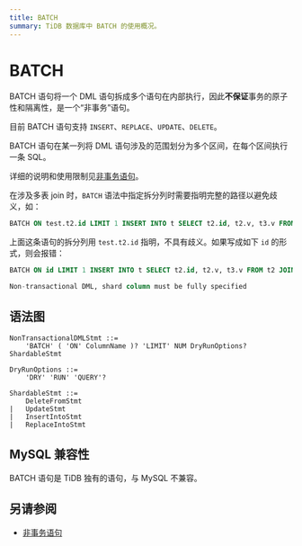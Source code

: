 ```yaml
---
title: BATCH
summary: TiDB 数据库中 BATCH 的使用概况。
---
```


# BATCH

BATCH 语句将一个 DML 语句拆成多个语句在内部执行，因此**不保证**事务的原子性和隔离性，是一个“非事务”语句。

目前 BATCH 语句支持 `INSERT`、`REPLACE`、`UPDATE`、`DELETE`。

BATCH 语句在某一列将 DML 语句涉及的范围划分为多个区间，在每个区间执行一条 SQL。

详细的说明和使用限制见[非事务语句](/non-transactional-dml.md)。

在涉及多表 join 时，`BATCH` 语法中指定拆分列时需要指明完整的路径以避免歧义，如：

```sql
BATCH ON test.t2.id LIMIT 1 INSERT INTO t SELECT t2.id, t2.v, t3.v FROM t2 JOIN t3 ON t2.id = t3.id;
```

上面这条语句的拆分列用 `test.t2.id` 指明，不具有歧义。如果写成如下 `id` 的形式，则会报错：

```sql
BATCH ON id LIMIT 1 INSERT INTO t SELECT t2.id, t2.v, t3.v FROM t2 JOIN t3 ON t2.id = t3.id;

Non-transactional DML, shard column must be fully specified
```

## 语法图

```ebnf+diagram
NonTransactionalDMLStmt ::=
    'BATCH' ( 'ON' ColumnName )? 'LIMIT' NUM DryRunOptions? ShardableStmt

DryRunOptions ::=
    'DRY' 'RUN' 'QUERY'?

ShardableStmt ::=
	DeleteFromStmt
|	UpdateStmt
|	InsertIntoStmt
|   ReplaceIntoStmt
```

## MySQL 兼容性

BATCH 语句是 TiDB 独有的语句，与 MySQL 不兼容。

## 另请参阅

* [非事务语句](/non-transactional-dml.md)
